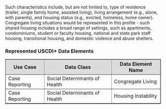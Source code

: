 Such characteristics include, but are not limited to, type of residence (trailer, single family home, assisted living), living arrangement (e.g., alone, with parents), and housing status (e.g., evicted, homeless, home owner). Congregate living situations would be represented in this profile - such shared housing includes a broad range of settings, such as apartments, condominiums, student or faculty housing, national and state park staff housing, transitional housing, and domestic violence and abuse shelters.

### Represented USCDI+ Data Elements

<table border="1">
    <thead>
        <tr style="background-color:#DCDCDC">
            <th style="text-align: center; vertical-align: middle;">Use Case</th>
            <th style="text-align: center; vertical-align: middle;">Data Class</th>
            <th style="text-align: center; vertical-align: middle;">Data Element Name</th>
        </tr>
    </thead>
    <tbody>
        <tr>
            <td>Case Reporting</td>
            <td>Social Determinants of Health</td>
            <td>Congregate Living</td>
        </tr>
        <tr>
            <td>Case Reporting</td>
            <td>Social Determinants of Health</td>
            <td>Housing Instability</td>
        </tr>
    </tbody>
</table>